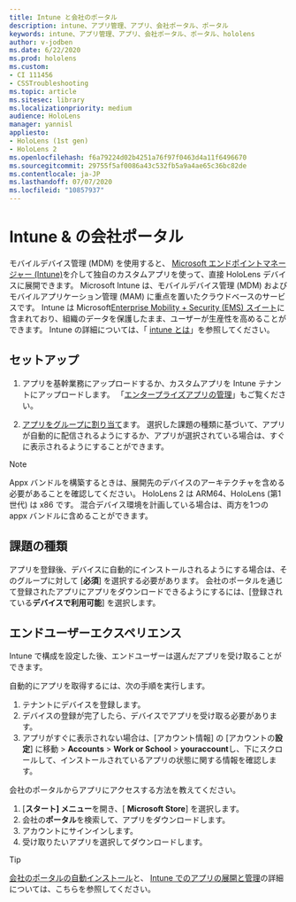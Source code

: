 ```yaml
---
title: Intune と会社のポータル
description: intune、アプリ管理、アプリ、会社ポータル、ポータル
keywords: intune、アプリ管理、アプリ、会社ポータル、ポータル、hololens
author: v-jodben
ms.date: 6/22/2020
ms.prod: hololens
ms.custom:
- CI 111456
- CSSTroubleshooting
ms.topic: article
ms.sitesec: library
ms.localizationpriority: medium
audience: HoloLens
manager: yannisl
appliesto:
- HoloLens (1st gen)
- HoloLens 2
ms.openlocfilehash: f6a79224d02b4251a76f97f0463d4a11f6496670
ms.sourcegitcommit: 29755f5af0086a43c532fb5a9a4ae65c36bc82de
ms.contentlocale: ja-JP
ms.lasthandoff: 07/07/2020
ms.locfileid: "10857937"
---
```

# Intune & の会社ポータル

モバイルデバイス管理 (MDM) を使用すると、 [Microsoft エンドポイントマネージャー (Intune)](https://docs.microsoft.com/intune/windows-holographic-for-business)を介して独自のカスタムアプリを使って、直接 HoloLens デバイスに展開できます。 Microsoft Intune は、モバイルデバイス管理 (MDM) およびモバイルアプリケーション管理 (MAM) に重点を置いたクラウドベースのサービスです。 Intune は Microsoft[Enterprise Mobility + Security (EMS) スイート](https://www.microsoft.com/microsoft-365/enterprise-mobility-security)に含まれており、組織のデータを保護したまま、ユーザーが生産性を高めることができます。 Intune の詳細については、「 [intune とは](https://docs.microsoft.com/mem/intune/fundamentals/what-is-intune)」を参照してください。

## セットアップ

1. アプリを基幹業務にアップロードするか、カスタムアプリを Intune テナントにアップロードします。 「[エンタープライズアプリの管理](https://docs.microsoft.com/windows/client-management/mdm/enterprise-app-management)」もご覧ください。

2. [アプリをグループに割り当て](https://docs.microsoft.com/mem/intune/apps/apps-deploy)ます。 選択した課題の種類に基づいて、アプリが自動的に配信されるようにするか、アプリが選択されている場合は、すぐに表示されるようにすることができます。 

> [!NOTE] 
> Appx バンドルを構築するときは、展開先のデバイスのアーキテクチャを含める必要があることを確認してください。 HoloLens 2 は ARM64、HoloLens (第1世代) は x86 です。 混合デバイス環境を計画している場合は、両方を1つの appx バンドルに含めることができます。

## 課題の種類

アプリを登録後、デバイスに自動的にインストールされるようにする場合は、そのグループに対して [**必須**] を選択する必要があります。
会社のポータルを通じて登録されたアプリにアプリをダウンロードできるようにするには、[登録されている**デバイスで利用可能**] を選択します。


## エンドユーザーエクスペリエンス

Intune で構成を設定した後、エンドユーザーは選んだアプリを受け取ることができます。

自動的にアプリを取得するには、次の手順を実行します。
1. テナントにデバイスを登録します。 
2. デバイスの登録が完了したら、デバイスでアプリを受け取る必要があります。 
3. アプリがすぐに表示されない場合は、[アカウント情報] の [アカウントの**設定**] に移動  >  **Accounts**  >  **Work or School**  >  **youraccount**し、下にスクロールして、インストールされているアプリの状態に関する情報を確認します。

会社のポータルからアプリにアクセスする方法を教えてください。
1. [**スタート] メニュー**を開き、[ **Microsoft Store**] を選択します。 
2. 会社の**ポータル**を検索して、アプリをダウンロードします。
3. アカウントにサインインします。
4. 受け取りたいアプリを選択してダウンロードします。

> [!Tip]
> [会社のポータルの自動インストール](https://docs.microsoft.com/mem/intune/apps/company-portal-app)と、 [Intune でのアプリの展開と管理](https://docs.microsoft.com/mem/intune/fundamentals/windows-holographic-for-business#deploy-and-manage-apps)の詳細については、こちらを参照してください。
